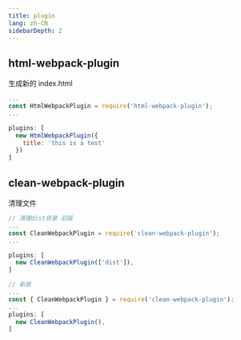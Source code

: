 ```yaml
---
title: plugin
lang: zh-CN
sidebarDepth: 2
---
```


## html-webpack-plugin

生成新的 index.html 

```js
...
const HtmlWebpackPlugin = require('html-webpack-plugin');
...

plugins: [
  new HtmlWebpackPlugin({
    title: 'this is a test'
  })
]
```

## clean-webpack-plugin

清理文件

```js
// 清理dist目录 旧版
...
const CleanWebpackPlugin = require('clean-webpack-plugin');
...

plugins: [
  new CleanWebpackPlugin(['dist']),
]

// 新版
...
const { CleanWebpackPlugin } = require('clean-webpack-plugin');
...
plugins: [
  new CleanWebpackPlugin(),
]
```
